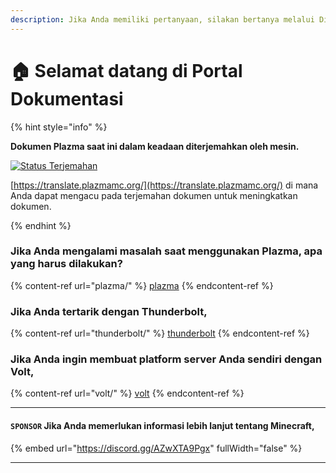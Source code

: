 ```yaml
---
description: Jika Anda memiliki pertanyaan, silakan bertanya melalui Discord atau GitHub Issues.
---
```


# 🏠 Selamat datang di Portal Dokumentasi

{% hint style="info" %}

**Dokumen Plazma saat ini dalam keadaan diterjemahkan oleh mesin.**

[![Status Terjemahan](https://badge.plazmamc.org/internal/crowdin)](https://translate.plazmamc.org/)

[https://translate.plazmamc.org/](https://translate.plazmamc.org/) di mana Anda dapat mengacu pada terjemahan dokumen untuk meningkatkan dokumen.

{% endhint %}

### Jika Anda mengalami masalah saat menggunakan Plazma, apa yang harus dilakukan?

{% content-ref url="plazma/" %}
[plazma](plazma/)
{% endcontent-ref %}

### Jika Anda tertarik dengan Thunderbolt,

{% content-ref url="thunderbolt/" %}
[thunderbolt](thunderbolt/)
{% endcontent-ref %}

### Jika Anda ingin membuat platform server Anda sendiri dengan Volt,

{% content-ref url="volt/" %}
[volt](volt/)
{% endcontent-ref %}

***

#### `SPONSOR` Jika Anda memerlukan informasi lebih lanjut tentang Minecraft, <a href="#etc-1" id="etc-1"></a>

{% embed url="https://discord.gg/AZwXTA9Pgx" fullWidth="false" %}

***
